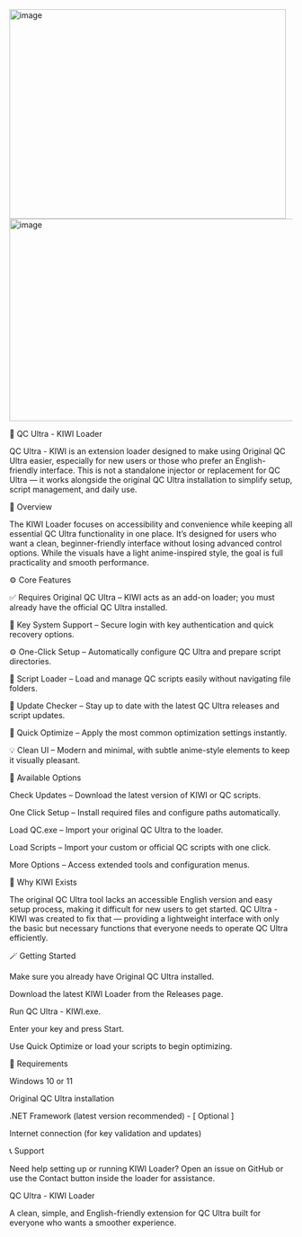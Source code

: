 <img width="492" height="373" alt="image" src="https://github.com/user-attachments/assets/5714dd8e-6de4-4112-af45-9492daf2bc8d" />
<img width="508" height="360" alt="image" src="https://github.com/user-attachments/assets/0676de5b-998b-4cef-9921-d92024159e80" />

🚀 QC Ultra - KIWI Loader

QC Ultra - KIWI is an extension loader designed to make using Original QC Ultra easier, especially for new users or those who prefer an English-friendly interface.
This is not a standalone injector or replacement for QC Ultra — it works alongside the original QC Ultra installation to simplify setup, script management, and daily use.

🌟 Overview

The KIWI Loader focuses on accessibility and convenience while keeping all essential QC Ultra functionality in one place.
It’s designed for users who want a clean, beginner-friendly interface without losing advanced control options.
While the visuals have a light anime-inspired style, the goal is full practicality and smooth performance.

⚙️ Core Features

✅ Requires Original QC Ultra – KIWI acts as an add-on loader; you must already have the official QC Ultra installed.

🔑 Key System Support – Secure login with key authentication and quick recovery options.

⚙️ One-Click Setup – Automatically configure QC Ultra and prepare script directories.

📂 Script Loader – Load and manage QC scripts easily without navigating file folders.

🔄 Update Checker – Stay up to date with the latest QC Ultra releases and script updates.

🚀 Quick Optimize – Apply the most common optimization settings instantly.

💡 Clean UI – Modern and minimal, with subtle anime-style elements to keep it visually pleasant.

🧩 Available Options

Check Updates – Download the latest version of KIWI or QC scripts.

One Click Setup – Install required files and configure paths automatically.

Load QC.exe – Import your original QC Ultra to the loader.

Load Scripts – Import your custom or official QC scripts with one click.

More Options – Access extended tools and configuration menus.

💬 Why KIWI Exists

The original QC Ultra tool lacks an accessible English version and easy setup process, making it difficult for new users to get started.
QC Ultra - KIWI was created to fix that — providing a lightweight interface with only the basic but necessary functions that everyone needs to operate QC Ultra efficiently.

🪄 Getting Started

Make sure you already have Original QC Ultra installed.

Download the latest KIWI Loader from the Releases
 page.

Run QC Ultra - KIWI.exe.

Enter your key and press Start.

Use Quick Optimize or load your scripts to begin optimizing.

🧰 Requirements

Windows 10 or 11

Original QC Ultra installation

.NET Framework (latest version recommended) - [ Optional ]

Internet connection (for key validation and updates)

📞 Support

Need help setting up or running KIWI Loader?
Open an issue on GitHub or use the Contact button inside the loader for assistance.

QC Ultra - KIWI Loader

A clean, simple, and English-friendly extension for QC Ultra  built for everyone who wants a smoother experience.
